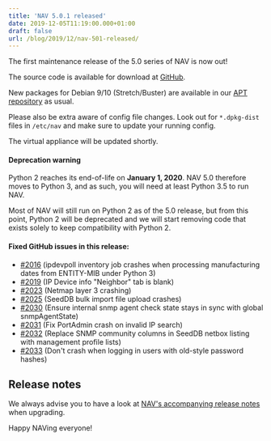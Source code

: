 ```yaml
---
title: 'NAV 5.0.1 released'
date: 2019-12-05T11:19:00.000+01:00
draft: false
url: /blog/2019/12/nav-501-released/
---
```


The first maintenance release of the 5.0 series of NAV is now out!

The source code is available for download at [GitHub](https://github.com/UNINETT/nav/releases).

New packages for Debian 9/10 (Stretch/Buster) are available in our [APT repository](https://nav.uninett.no/install-instructions/#debian) as usual.

Please also be extra aware of config file changes. Look out for `*.dpkg-dist` files in `/etc/nav` and make sure to update your running config.

The virtual appliance will be updated shortly.

#### Deprecation warning

Python 2 reaches its end-of-life on **January 1, 2020**. NAV 5.0 therefore moves to Python 3, and as such, you will need at least Python 3.5 to run NAV.

Most of NAV will still run on Python 2 as of the 5.0 release, but from this point, Python 2 will be deprecated and we will start removing code that exists solely to keep compatibility with Python 2.

#### Fixed GitHub issues in this release:

*   [#2016](https://github.com/Uninett/nav/issues/2016) (ipdevpoll inventory job crashes when processing manufacturing dates from ENTITY-MIB under Python 3)
*   [#2019](https://github.com/Uninett/nav/issues/2019) (IP Device info "Neighbor" tab is blank)
*   [#2023](https://github.com/Uninett/nav/issues/2023) (Netmap layer 3 crashing)
*   [#2025](https://github.com/Uninett/nav/issues/2025) (SeedDB bulk import file upload crashes)
*   [#2030](https://github.com/Uninett/nav/pull/2030) (Ensure internal snmp agent check state stays in sync with global snmpAgentState)
*   [#2031](https://github.com/Uninett/nav/pull/2031) (Fix PortAdmin crash on invalid IP search)
*   [#2032](https://github.com/Uninett/nav/pull/2032) (Replace SNMP community columns in SeedDB netbox listing with management profile lists)
*   [#2033](https://github.com/Uninett/nav/pull/2033) (Don't crash when logging in users with old-style password hashes)

Release notes
-------------

We always advise you to have a look at [NAV's accompanying release notes](https://nav.uninett.no/doc/5.0/release-notes.html#nav-5-0) when upgrading.

Happy NAVing everyone!